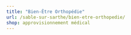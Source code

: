 ```yaml
---
title: "Bien-Être Orthopédie"
url: /sable-sur-sarthe/bien-etre-orthopedie/
shop: approvisionnement médical
---
```

